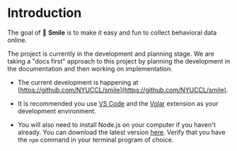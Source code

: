 # Introduction

The goal of 🫠 **Smile** is to make it easy and fun to collect behavioral data online.

The project is currently in the development and planning stage. We are taking a "docs first" approach to this project by planning the development in the documentation and then working on implementation. 

- The current development is happening at [https://github.com/NYUCCL/smile](https://github.com/NYUCCL/smile).

- It is recommended you use [VS Code](https://code.visualstudio.com/)  and the [Volar](https://marketplace.visualstudio.com/items?itemName=Vue.volar) extension as your development environment.

- You will also need to install Node.js on your computer if you haven't already.  You can download the latest version [here](https://nodejs.org/en/download/).  Verify that you have the `npm` command in your terminal program of choice.

